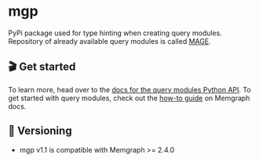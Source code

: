 # mgp

PyPi package used for type hinting when creating query modules. Repository of already available query modules is called [MAGE](https://github.com/memgraph/mage).

## 🎬 Get started

 To learn more, head over to the [docs for the query modules Python API](https://memgraph.com/docs/memgraph/reference-guide/query-modules/api/python-api). To get started with query modules, check out the [how-to guide](https://memgraph.com/docs/memgraph/how-to-guides/query-modules) on Memgraph docs.

 ## 🔢 Versioning

 - mgp v1.1 is compatible with Memgraph >= 2.4.0

